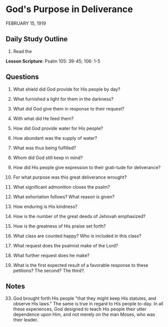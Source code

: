 # God's Purpose in Deliverance
FEBRUARY 15, 1919

## Daily Study Outline

1. Read the

**Lesson Scripture**: Psalm 105: 39-45; 106: 1-5

## Questions

1. What shield did God provide for His people by day?

2. What furnished a light for them in the darkness?

3. What did God give them in response to their request?

4. With what did He feed them?

5. How did God provide water for His people?

6. How abundant was the supply of water?

7. What was thus being fulfilled?

8. Whom did God still keep in mind?

9. How did His people give expression to their grati-tude for deliverance?

12. For what purpose was this great deliverance wrought?

13. What significant admonition closes the psalm?

15. What exhortation follows? What reason is given?

16. How enduring is His kindness?

17. How is the number of the great deeds of Jehovah emphasized?

18. How is the greatness of His praise set forth?

19. What class are counted happy? Who is included in this class?

20. What request does the psalmist make of the Lord?

21. What further request does he make?

22. What is the first expected result of a favorable response to these petitions? The second? The third?.

## Notes

33. God brought forth His people "that they might keep His statutes, and observe His laws." The same is true in regard to His people to-day. In all these experiences, God designed to teach His people their utter dependence upon Him, and not merely on the man Moses, who was their leader.
